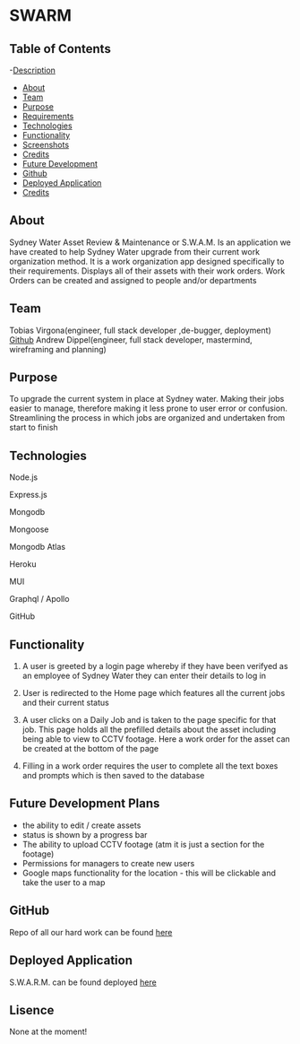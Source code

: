# SWARM

## Table of Contents

-[Description](#description)
- [About](#about)
- [Team](#team)
- [Purpose](#purpose)
- [Requirements](#requirements)
- [Technologies](#technologies)
- [Functionality](#functionality)
- [Screenshots](#screenshots)
- [Credits](#credits)
- [Future Development](#future-development)
- [Github](#github)
- [Deployed Application](#deployed-application)
- [Credits](#credits)

## About
Sydney Water Asset Review & Maintenance or S.W.A.M.
Is an application we have created to help Sydney Water upgrade from their current work organization method. It is a work organization app designed specifically to their requirements. Displays all of their assets with their work orders. Work Orders can be created and assigned to people and/or departments

## Team
Tobias Virgona(engineer, full stack developer ,de-bugger, deployment) [Github](https://github.com/virgona)
Andrew Dippel(engineer, full stack developer, mastermind, wireframing and planning)

## Purpose

To upgrade the current system in place at Sydney water. Making their jobs easier to manage, therefore making it less prone to user error or confusion. Streamlining the process in which jobs are organized and undertaken from start to finish

## Technologies

Node.js

Express.js

Mongodb

Mongoose

Mongodb Atlas

Heroku

MUI

Graphql / Apollo

GitHub

## Functionality

1. A user is greeted by a login page whereby if they have been verifyed as an employee of Sydney Water they can enter their details to log in

2. User is redirected to the Home page which features all the current jobs and their current status

3. A user clicks on a Daily Job and is taken to the page specific for that job. This page holds all the prefilled details about the asset including being able to view to CCTV footage. Here a work order for the asset can be created at the bottom of the page

4. Filling in a work order requires the user to complete all the text boxes and prompts which is then saved to the database


## Future Development Plans

 - the ability to edit / create assets
 - status is shown by a progress bar
 - The ability to upload CCTV footage (atm it is just a section for the footage)
 - Permissions for managers to create new users
 - Google maps functionality for the location - this will be clickable and take the user to a map

 ## GitHub

 Repo of all our hard work can be found [here](https://github.com/Virgona/SWARM.git)

 ## Deployed Application

 S.W.A.R.M. can be found deployed [here]()

 ## Lisence

 None at the moment!
